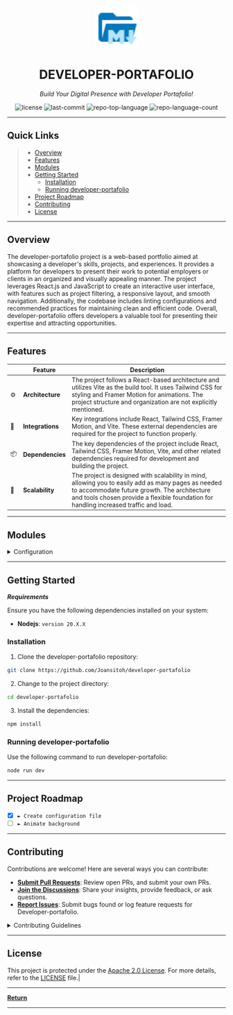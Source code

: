 <p align="center">
  <img src="https://raw.githubusercontent.com/PKief/vscode-material-icon-theme/ec559a9f6bfd399b82bb44393651661b08aaf7ba/icons/folder-markdown-open.svg" width="100" />
</p>
<p align="center">
    <h1 align="center">DEVELOPER-PORTAFOLIO</h1>
</p>
<p align="center">
    <em>Build Your Digital Presence with Developer Portafolio!</em>
</p>
<p align="center">
	<img src="https://img.shields.io/github/license/Joansitoh/developer-portafolio?style=default&color=0080ff" alt="license">
	<img src="https://img.shields.io/github/last-commit/Joansitoh/developer-portafolio?style=default&color=0080ff" alt="last-commit">
	<img src="https://img.shields.io/github/languages/top/Joansitoh/developer-portafolio?style=default&color=0080ff" alt="repo-top-language">
	<img src="https://img.shields.io/github/languages/count/Joansitoh/developer-portafolio?style=default&color=0080ff" alt="repo-language-count">
<p>
<p align="center">
	<!-- default option, no dependency badges. -->
</p>
<hr>

## Quick Links

> - [ Overview](#overview)
> - [ Features](#features)
> - [ Modules](#modules)
> - [ Getting Started](#getting-started)
>   - [ Installation](#installation)
>   - [ Running developer-portafolio](#running-developer-portafolio)
> - [ Project Roadmap](#project-roadmap)
> - [ Contributing](#contributing)
> - [ License](#license)

---

## Overview

The developer-portafolio project is a web-based portfolio aimed at showcasing a developer's skills, projects, and experiences. It provides a platform for developers to present their work to potential employers or clients in an organized and visually appealing manner. The project leverages React.js and JavaScript to create an interactive user interface, with features such as project filtering, a responsive layout, and smooth navigation. Additionally, the codebase includes linting configurations and recommended practices for maintaining clean and efficient code. Overall, developer-portafolio offers developers a valuable tool for presenting their expertise and attracting opportunities.

---

## Features

|     | Feature          | Description                                                                                                                                                                                                                                 |
| --- | ---------------- | ------------------------------------------------------------------------------------------------------------------------------------------------------------------------------------------------------------------------------------------- |
| ⚙️  | **Architecture** | The project follows a React-based architecture and utilizes Vite as the build tool. It uses Tailwind CSS for styling and Framer Motion for animations. The project structure and organization are not explicitly mentioned.                 |
| 🔌  | **Integrations** | Key integrations include React, Tailwind CSS, Framer Motion, and Vite. These external dependencies are required for the project to function properly.                                                                                       |
| 📦  | **Dependencies** | The key dependencies of the project include React, Tailwind CSS, Framer Motion, Vite, and other related dependencies required for development and building the project.                                                                     |
| 🚀  | **Scalability**  | The project is designed with scalability in mind, allowing you to easily add as many pages as needed to accommodate future growth. The architecture and tools chosen provide a flexible foundation for handling increased traffic and load. |

---

## Modules

<details closed><summary>Configuration</summary>

| File                                                                                                       | Summary                                                                                                                                                                                                                           |
| ---------------------------------------------------------------------------------------------------------- | --------------------------------------------------------------------------------------------------------------------------------------------------------------------------------------------------------------------------------- |
| [configuration.json](https://github.com/Joansitoh/developer-portafolio/blob/master/cfg\configuration.json) | This code snippet contributes to a developer portfolio website's architecture. It handles the configuration details for the website, such as the theme, navbar links, header information, project details, and technologies used. |

</details>

---

## Getting Started

**_Requirements_**

Ensure you have the following dependencies installed on your system:

- **Nodejs**: `version 20.X.X`

### Installation

1. Clone the developer-portafolio repository:

```sh
git clone https://github.com/Joansitoh/developer-portafolio
```

2. Change to the project directory:

```sh
cd developer-portafolio
```

3. Install the dependencies:

```sh
npm install
```

### Running developer-portafolio

Use the following command to run developer-portafolio:

```sh
node run dev
```

---

## Project Roadmap

- [x] `► Create configuration file`
- [ ] `► Animate background`

---

## Contributing

Contributions are welcome! Here are several ways you can contribute:

- **[Submit Pull Requests](https://github/Joansitoh/developer-portafolio/blob/main/CONTRIBUTING.md)**: Review open PRs, and submit your own PRs.
- **[Join the Discussions](https://github/Joansitoh/developer-portafolio/discussions)**: Share your insights, provide feedback, or ask questions.
- **[Report Issues](https://github/Joansitoh/developer-portafolio/issues)**: Submit bugs found or log feature requests for Developer-portafolio.

<details closed>
    <summary>Contributing Guidelines</summary>

1. **Fork the Repository**: Start by forking the project repository to your GitHub account.
2. **Clone Locally**: Clone the forked repository to your local machine using a Git client.
   ```sh
   git clone https://github.com/Joansitoh/developer-portafolio
   ```
3. **Create a New Branch**: Always work on a new branch, giving it a descriptive name.
   ```sh
   git checkout -b new-feature-x
   ```
4. **Make Your Changes**: Develop and test your changes locally.
5. **Commit Your Changes**: Commit with a clear message describing your updates.
   ```sh
   git commit -m 'Implemented new feature x.'
   ```
6. **Push to GitHub**: Push the changes to your forked repository.
   ```sh
   git push origin new-feature-x
   ```
7. **Submit a Pull Request**: Create a PR against the original project repository. Clearly describe the changes and their motivations.

Once your PR is reviewed and approved, it will be merged into the main branch.

</details>

---

## License

This project is protected under the [Apache 2.0 License](https://www.apache.org/licenses/LICENSE-2.0). For more details, refer to the [LICENSE](https://www.apache.org/licenses/LICENSE-2.0) file.|

---

[**Return**](#quick-links)

---
